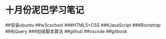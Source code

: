 
# 十月份泥巴学习笔记
##安装ubuntu
##w3cschool
###HTML5+CSS
###JavaScript
###Bootstrap
###jQuery
###初级脚本算法
##github
##vscode
##gitbook
